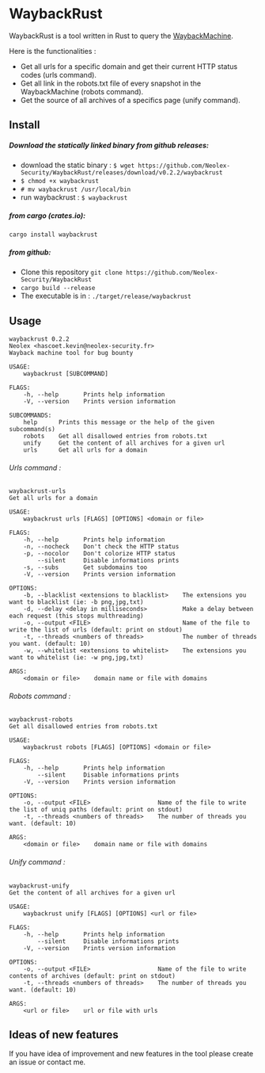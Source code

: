 WaybackRust
===

WaybackRust is a tool written in Rust to query the [WaybackMachine](https://archive.org/web/).

Here is the functionalities : 
* Get all urls for a specific domain and get their current HTTP status codes (urls command).
* Get all link in the robots.txt file of every snapshot in the WaybackMachine (robots command).
* Get the source of all archives of a specifics page (unify command).

## Install 

##### Download the statically linked binary from github releases:
* download the static binary : `$ wget https://github.com/Neolex-Security/WaybackRust/releases/download/v0.2.2/waybackrust`
* `$ chmod +x waybackrust`
* `# mv waybackrust /usr/local/bin`
* run waybackrust : `$ waybackrust `

##### from cargo (crates.io):
`cargo install waybackrust`

##### from github:
* Clone this repository `git clone https://github.com/Neolex-Security/WaybackRust`  
* `cargo build --release`
* The executable is in : `./target/release/waybackrust`

## Usage
```
waybackrust 0.2.2
Neolex <hascoet.kevin@neolex-security.fr>
Wayback machine tool for bug bounty

USAGE:
    waybackrust [SUBCOMMAND]

FLAGS:
    -h, --help       Prints help information
    -V, --version    Prints version information

SUBCOMMANDS:
    help      Prints this message or the help of the given subcommand(s)
    robots    Get all disallowed entries from robots.txt
    unify     Get the content of all archives for a given url
    urls      Get all urls for a domain

```
###### Urls command :
```
waybackrust-urls 
Get all urls for a domain

USAGE:
    waybackrust urls [FLAGS] [OPTIONS] <domain or file>

FLAGS:
    -h, --help       Prints help information
    -n, --nocheck    Don't check the HTTP status
    -p, --nocolor    Don't colorize HTTP status
        --silent     Disable informations prints
    -s, --subs       Get subdomains too
    -V, --version    Prints version information

OPTIONS:
    -b, --blacklist <extensions to blacklist>    The extensions you want to blacklist (ie: -b png,jpg,txt)
    -d, --delay <delay in milliseconds>          Make a delay between each request (this stops multhreading)
    -o, --output <FILE>                          Name of the file to write the list of urls (default: print on stdout)
    -t, --threads <numbers of threads>           The number of threads you want. (default: 10)
    -w, --whitelist <extensions to whitelist>    The extensions you want to whitelist (ie: -w png,jpg,txt)

ARGS:
    <domain or file>    domain name or file with domains

```

###### Robots command :
```
waybackrust-robots 
Get all disallowed entries from robots.txt

USAGE:
    waybackrust robots [FLAGS] [OPTIONS] <domain or file>

FLAGS:
    -h, --help       Prints help information
        --silent     Disable informations prints
    -V, --version    Prints version information

OPTIONS:
    -o, --output <FILE>                   Name of the file to write the list of uniq paths (default: print on stdout)
    -t, --threads <numbers of threads>    The number of threads you want. (default: 10)

ARGS:
    <domain or file>    domain name or file with domains

```

###### Unify command : 
```
waybackrust-unify 
Get the content of all archives for a given url

USAGE:
    waybackrust unify [FLAGS] [OPTIONS] <url or file>

FLAGS:
    -h, --help       Prints help information
        --silent     Disable informations prints
    -V, --version    Prints version information

OPTIONS:
    -o, --output <FILE>                   Name of the file to write contents of archives (default: print on stdout)
    -t, --threads <numbers of threads>    The number of threads you want. (default: 10)

ARGS:
    <url or file>    url or file with urls

```
## Ideas of new features
If you have idea of improvement and new features in the tool please create an issue or contact me.